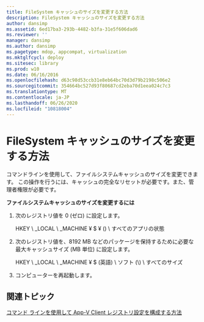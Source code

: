 ```yaml
---
title: FileSystem キャッシュのサイズを変更する方法
description: FileSystem キャッシュのサイズを変更する方法
author: dansimp
ms.assetid: 6ed17ba3-293b-4482-b3fa-31e5f606dad6
ms.reviewer: ''
manager: dansimp
ms.author: dansimp
ms.pagetype: mdop, appcompat, virtualization
ms.mktglfcycl: deploy
ms.sitesec: library
ms.prod: w10
ms.date: 06/16/2016
ms.openlocfilehash: d63c98d53ccb31e8eb64bc70d3d79b2198c506e2
ms.sourcegitcommit: 354664bc527d93f80687cd2eba70d1eea024c7c3
ms.translationtype: MT
ms.contentlocale: ja-JP
ms.lasthandoff: 06/26/2020
ms.locfileid: "10818004"
---
```

# FileSystem キャッシュのサイズを変更する方法


コマンドラインを使用して、ファイルシステムキャッシュのサイズを変更できます。 この操作を行うには、キャッシュの完全なリセットが必要です。また、管理者権限が必要です。

**ファイルシステムキャッシュのサイズを変更するには**

1.  次のレジストリ値を 0 (ゼロ) に設定します。

    HKEY \ _LOCAL \ _MACHINE ¥ $ ¥ (\) \ すべてのアプリの状態

2.  次のレジストリ値を、8192 MB などのパッケージを保持するために必要な最大キャッシュサイズ (MB 単位) に設定します。

    HKEY \ _LOCAL \ _MACHINE ¥ $ (英語) \ ソフト (\\) \ すべてのサイズ

3.  コンピューターを再起動します。

## 関連トピック


[コマンド ラインを使用して App-V Client レジストリ設定を構成する方法](how-to-configure-the-app-v-client-registry-settings-by-using-the-command-line.md)

 

 





